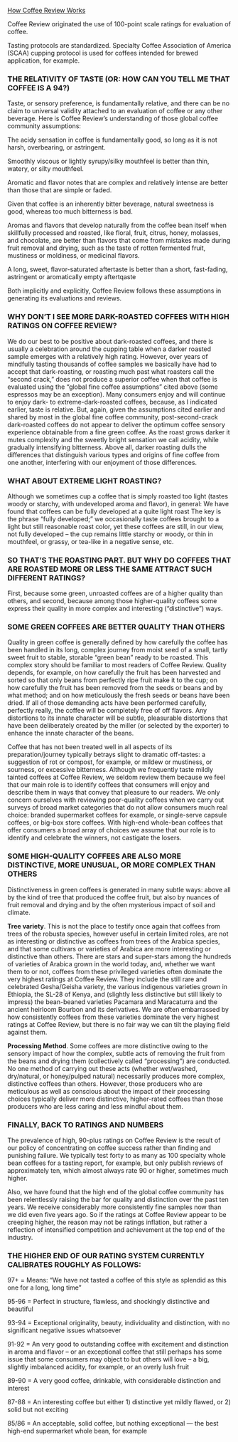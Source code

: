 [How Coffee Review Works](https://www.coffeereview.com/how-coffee-review-works/)

Coffee Review originated the use of 100-point scale ratings for evaluation of coffee.

Tasting protocols are standardized. Specialty Coffee Association of America (SCAA) cupping protocol is used for coffees intended for brewed application, for example.

### THE RELATIVITY OF TASTE (OR: HOW CAN YOU TELL ME THAT COFFEE IS A 94?)

Taste, or sensory preference, is fundamentally relative, and there can be no claim to universal validity attached to an evaluation of coffee or any other beverage.
Here is Coffee Review’s understanding of those global coffee community assumptions:

The acidy sensation in coffee is fundamentally good, so long as it is not harsh, overbearing, or astringent.

Smoothly viscous or lightly syrupy/silky mouthfeel is better than thin, watery, or silty mouthfeel.

Aromatic and flavor notes that are complex and relatively intense are better than those that are simple or faded.

Given that coffee is an inherently bitter beverage, natural sweetness is good, whereas too much bitterness is bad.

Aromas and flavors that develop naturally from the coffee bean itself when skillfully processed and roasted, like floral, fruit, citrus, honey, molasses, and chocolate, are better than flavors that come from mistakes made during fruit removal and drying, such as the taste of rotten fermented fruit, mustiness or moldiness, or medicinal flavors.

A long, sweet, flavor-saturated aftertaste is better than a short, fast-fading, astringent or aromatically empty aftertqaste 

Both implicitly and explicitly, Coffee Review follows these assumptions in generating its evaluations and reviews.

### WHY DON’T I SEE MORE DARK-ROASTED COFFEES WITH HIGH RATINGS ON COFFEE REVIEW?

We do our best to be positive about dark-roasted coffees, and there is usually a celebration around the cupping table when a darker roasted sample emerges with a relatively high rating. However, over years of mindfully tasting thousands of coffee samples we basically have had to accept that dark-roasting, or roasting much past what roasters call the “second crack,” does not produce a superior coffee when that coffee is evaluated using the “global fine coffee assumptions” cited above (some espressos may be an exception).
Many consumers enjoy and will continue to enjoy dark- to extreme-dark-roasted coffees, because, as I indicated earlier, taste is relative.
But, again, given the assumptions cited earlier and shared by most in the global fine coffee community, post-second-crack dark-roasted coffees do not appear to deliver the optimum coffee sensory experience obtainable from a fine green coffee. As the roast grows darker it mutes complexity and the sweetly bright sensation we call acidity, while gradually intensifying bitterness. Above all, darker roasting dulls the differences that distinguish various types and origins of fine coffee from one another, interfering with our enjoyment of those differences.

### WHAT ABOUT EXTREME LIGHT ROASTING?

Although we sometimes cup a coffee that is simply roasted too light (tastes woody or starchy, with undeveloped aroma and flavor), in general:
We have found that coffees can be fully developed at a quite light roast
The key is the phrase “fully developed;” we occasionally taste coffees brought to a light but still reasonable roast color, yet these coffees are still, in our view, not fully developed – the cup remains little starchy or woody, or thin in mouthfeel, or grassy, or tea-like in a negative sense, etc.

### SO THAT’S THE ROASTING PART. BUT WHY DO COFFEES THAT ARE ROASTED MORE OR LESS THE SAME ATTRACT SUCH DIFFERENT RATINGS?

First, because some green, unroasted coffees are of a higher quality than others, and second, because among those higher-quality coffees some express their quality in more complex and interesting (“distinctive”) ways.

### SOME GREEN COFFEES ARE BETTER QUALITY THAN OTHERS

Quality in green coffee is generally defined by how carefully the coffee has been handled in its long, complex journey from moist seed of a small, tartly sweet fruit to stable, storable “green bean” ready to be roasted. This complex story should be familiar to most readers of Coffee Review. Quality depends, for example, on how carefully the fruit has been harvested and sorted so that only beans from perfectly ripe fruit make it to the cup; on how carefully the fruit has been removed from the seeds or beans and by what method; and on how meticulously the fresh seeds or beans have been dried. If all of those demanding acts have been performed carefully, perfectly really, the coffee will be completely free of off flavors. Any distortions to its innate character will be subtle, pleasurable distortions that have been deliberately created by the miller (or selected by the exporter) to enhance the innate character of the beans.

Coffee that has not been treated well in all aspects of its preparation/journey typically betrays slight to dramatic off-tastes: a suggestion of rot or compost, for example, or mildew or mustiness, or sourness, or excessive bitterness. Although we frequently taste mildly tainted coffees at Coffee Review, we seldom review them because we feel that our main role is to identify coffees that consumers will enjoy and describe them in ways that convey that pleasure to our readers. We only concern ourselves with reviewing poor-quality coffees when we carry out surveys of broad market categories that do not allow consumers much real choice: branded supermarket coffees for example, or single-serve capsule coffees, or big-box store coffees. With high-end whole-bean coffees that offer consumers a broad array of choices we assume that our role is to identify and celebrate the winners, not castigate the losers.

### SOME HIGH-QUALITY COFFEES ARE ALSO MORE DISTINCTIVE, MORE UNUSUAL, OR MORE COMPLEX THAN OTHERS

Distinctiveness in green coffees is generated in many subtle ways: above all by the kind of tree that produced the coffee fruit, but also by nuances of fruit removal and drying and by the often mysterious impact of soil and climate.

**Tree variety**. This is not the place to testify once again that coffees from trees of the robusta species, however useful in certain limited roles, are not as interesting or distinctive as coffees from trees of the Arabica species, and that some cultivars or varieties of Arabica are more interesting or distinctive than others. There are stars and super-stars among the hundreds of varieties of Arabica grown in the world today, and, whether we want them to or not, coffees from these privileged varieties often dominate the very highest ratings at Coffee Review. They include the still rare and celebrated Gesha/Geisha variety, the various indigenous varieties grown in Ethiopia, the SL-28 of Kenya, and (slightly less distinctive but still likely to impress) the bean-beaned varieties Pacamara and Maracaturra and the ancient heirloom Bourbon and its derivatives. We are often embarrassed by how consistently coffees from these varieties dominate the very highest ratings at Coffee Review, but there is no fair way we can tilt the playing field against them.

**Processing Method**. Some coffees are more distinctive owing to the sensory impact of how the complex, subtle acts of removing the fruit from the beans and drying them (collectively called “processing”) are conducted. No one method of carrying out these acts (whether wet/washed, dry/natural, or honey/pulped natural) necessarily produces more complex, distinctive coffees than others. However, those producers who are meticulous as well as conscious about the impact of their processing choices typically deliver more distinctive, higher-rated coffees than those producers who are less caring and less mindful about them.

### FINALLY, BACK TO RATINGS AND NUMBERS

The prevalence of high, 90-plus ratings on Coffee Review is the result of our policy of concentrating on coffee success rather than finding and punishing failure. We typically test forty to as many as 100 specialty whole bean coffees for a tasting report, for example, but only publish reviews of approximately ten, which almost always rate 90 or higher, sometimes much higher.

Also, we have found that the high end of the global coffee community has been relentlessly raising the bar for quality and distinction over the past ten years. We receive considerably more consistently fine samples now than we did even five years ago. So if the ratings at Coffee Review appear to be creeping higher, the reason may not be ratings inflation, but rather a reflection of intensified competition and achievement at the top end of the industry.

### THE HIGHER END OF OUR RATING SYSTEM CURRENTLY CALIBRATES ROUGHLY AS FOLLOWS:

97+ = Means: “We have not tasted a coffee of this style as splendid as this one for a long, long time”

95-96 = Perfect in structure, flawless, and shockingly distinctive and beautiful

93-94 = Exceptional originality, beauty, individuality and distinction, with no significant negative issues whatsoever

91-92 = An very good to outstanding coffee with excitement and distinction in aroma and flavor – or an exceptional coffee that still perhaps has some issue that some consumers may object to but others will love – a big, slightly imbalanced acidity, for example, or an overly lush fruit

89-90 = A very good coffee, drinkable, with considerable distinction and interest

87-88 = An interesting coffee but either 1) distinctive yet mildly flawed, or 2) solid but not exciting

85/86 = An acceptable, solid coffee, but nothing exceptional — the best high-end supermarket whole bean, for example